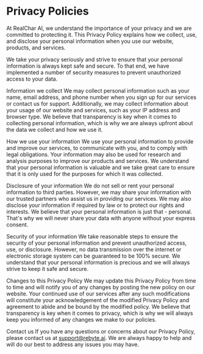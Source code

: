 # Privacy Policies

At RealChar AI, we understand the importance of your privacy and we are committed to protecting it. This Privacy Policy explains how we collect, use, and disclose your personal information when you use our website, products, and services.

We take your privacy seriously and strive to ensure that your personal information is always kept safe and secure. To that end, we have implemented a number of security measures to prevent unauthorized access to your data.

Information we collect We may collect personal information such as your name, email address, and phone number when you sign up for our services or contact us for support. Additionally, we may collect information about your usage of our website and services, such as your IP address and browser type. We believe that transparency is key when it comes to collecting personal information, which is why we are always upfront about the data we collect and how we use it.

How we use your information We use your personal information to provide and improve our services, to communicate with you, and to comply with legal obligations. Your information may also be used for research and analysis purposes to improve our products and services. We understand that your personal information is valuable and we take great care to ensure that it is only used for the purposes for which it was collected.

Disclosure of your information We do not sell or rent your personal information to third parties. However, we may share your information with our trusted partners who assist us in providing our services. We may also disclose your information if required by law or to protect our rights and interests. We believe that your personal information is just that - personal. That's why we will never share your data with anyone without your express consent.

Security of your information We take reasonable steps to ensure the security of your personal information and prevent unauthorized access, use, or disclosure. However, no data transmission over the internet or electronic storage system can be guaranteed to be 100% secure. We understand that your personal information is precious and we will always strive to keep it safe and secure.

Changes to this Privacy Policy We may update this Privacy Policy from time to time and will notify you of any changes by posting the new policy on our website. Your continued use of our services after any such modifications will constitute your acknowledgement of the modified Privacy Policy and agreement to abide and be bound by the modified policy. We believe that transparency is key when it comes to privacy, which is why we will always keep you informed of any changes we make to our policies.

Contact us If you have any questions or concerns about our Privacy Policy, please contact us at support@rebyte.ai. We are always happy to help and will do our best to address any issues you may have.